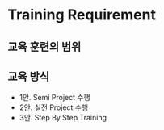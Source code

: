 <h1>Training Requirement</h1>

<h2>교육 훈련의 범위</h2>
<h2>교육 방식</h2>
<ul>
<li>1안. Semi Project 수행</li>
<li>2안. 실전 Project 수행</li>
<li>3안. Step By Step Training</li>
</ul>








